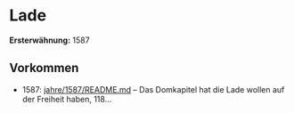 # Lade

**Ersterwähnung:** 1587

## Vorkommen
- 1587: [jahre/1587/README.md](../jahre/1587/README.md) – Das Domkapitel hat die Lade
wollen auf der Freiheit haben, 118...

